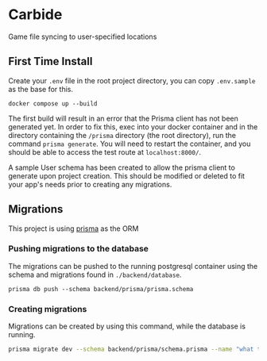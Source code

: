 # Carbide

Game file syncing to user-specified locations

## First Time Install

Create your `.env` file in the root project directory, you can copy `.env.sample` as the base for this.

`docker compose up --build`

The first build will result in an error that the Prisma client has not been generated yet. In order to fix this,
exec into your docker container and in the directory containing the `/prisma` directory (the root directory), run the command `prisma generate`. You will need to restart the container, and you should be able to access the test route at `localhost:8000/`.

A sample User schema has been created to allow the prisma client to generate upon project creation. This should be
modified or deleted to fit your app's needs prior to creating any migrations.

## Migrations

This project is using [prisma](https://www.prisma.io/) as the ORM

### Pushing migrations to the database

The migrations can be pushed to the running postgresql container using the schema and migrations found in `./backend/database`.

```shell
prisma db push --schema backend/prisma/prisma.schema
```

### Creating migrations

Migrations can be created by using this command, while the database is running.

```bash
prisma migrate dev --schema backend/prisma/schema.prisma --name "what this change does"
```
